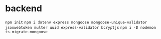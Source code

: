 # backend

`npm init`
`npm i dotenv express mongoose mongoose-unique-validator jsonwebtoken multer uuid express-validator bcryptjs`
`npm i -D nodemon ts-migrate-mongoose`